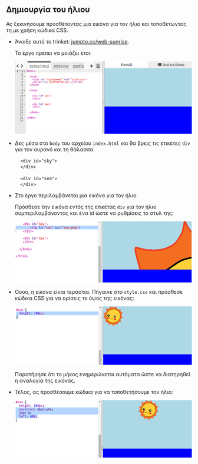 ## Δημιουργία του ήλιου

Ας ξεκινήσουμε προσθέτοντας μια εικόνα για τον ήλιο και τοποθετώντας τη με χρήση κώδικα CSS.

+ Άνοιξε αυτό το trinket: <a href="http://jumpto.cc/web-sunrise" target="_blank">jumpto.cc/web-sunrise</a>.
    
    Το έργο πρέπει να μοιάζει έτσι:
    
    ![screenshot](images/sunrise-starter.png)

+ Δες μέσα στο `body` του αρχείου `index.html` και θα βρεις τις ετικέτες `div` για τον ουρανό και τη θάλασσα.
    
        <div id="sky">
        </div>
        
        <div id="sea">
        </div>
        

+ Στο έργο περιλαμβάνεται μια εικόνα για τον ήλιο.
    
    Πρόσθεσε την εικόνα εντός της ετικέτας `div` για τον ήλιο συμπεριλαμβάνοντας και ένα id ώστε να ρυθμίσεις το στυλ της:
    
    ![screenshot](images/sunrise-sun-image.png)

+ Οοοο, η εικόνα είναι τεράστια. Πήγαινε στο `style.css` και πρόσθεσε κώδικα CSS για να ορίσεις το ύψος της εικόνας:
    
    ![screenshot](images/sunrise-sun-height.png)
    
    Παρατήρησε ότι το μήκος ενημερώνεται αυτόματα ώστε να διατηρηθεί η αναλογία της εικόνας.

+ Τέλος, ας προσθέσουμε κώδικα για να τοποθετήσουμε τον ήλιο:
    
    ![screenshot](images/sunrise-sun-position.png)